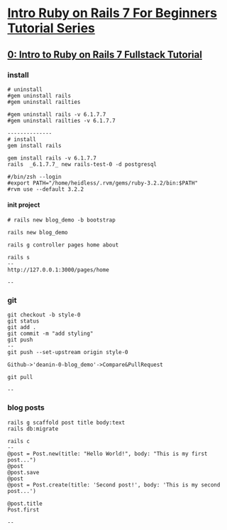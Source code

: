 
# [Intro Ruby on Rails 7 For Beginners Tutorial Series](https://www.youtube.com/playlist?list=PL3mtAHT_eRezB9fnoIcKS4vYFjm23vddb)

## [0: Intro to Ruby on Rails 7 Fullstack Tutorial](https://www.youtube.com/watch?v=TlgSp2XPCY4&list=PL3mtAHT_eRezB9fnoIcKS4vYFjm23vddb&index=1)

### install
```
# uninstall
#gem uninstall rails
#gem uninstall railties

#gem uninstall rails -v 6.1.7.7
#gem uninstall railties -v 6.1.7.7

--------------
# install
gem install rails 

gem install rails -v 6.1.7.7
rails  _6.1.7.7_ new rails-test-0 -d postgresql

#/bin/zsh --login
#export PATH="/home/heidless/.rvm/gems/ruby-3.2.2/bin:$PATH"
#rvm use --default 3.2.2

```

#### init project
```
# rails new blog_demo -b bootstrap

rails new blog_demo

rails g controller pages home about 

rails s   
--
http://127.0.0.1:3000/pages/home

--

```

### git
```
git checkout -b style-0
git status
git add .
git commit -m "add styling"
git push
--
git push --set-upstream origin style-0

Github->'deanin-0-blog_demo'->Compare&PullRequest

git pull

--

```

### blog posts
```
rails g scaffold post title body:text
rails db:migrate

rails c
--
@post = Post.new(title: "Hello World!", body: "This is my first post...")
@post
@post.save
@post
@post = Post.create(title: 'Second post!', body: 'This is my second post...')

@post.title
Post.first

--


```